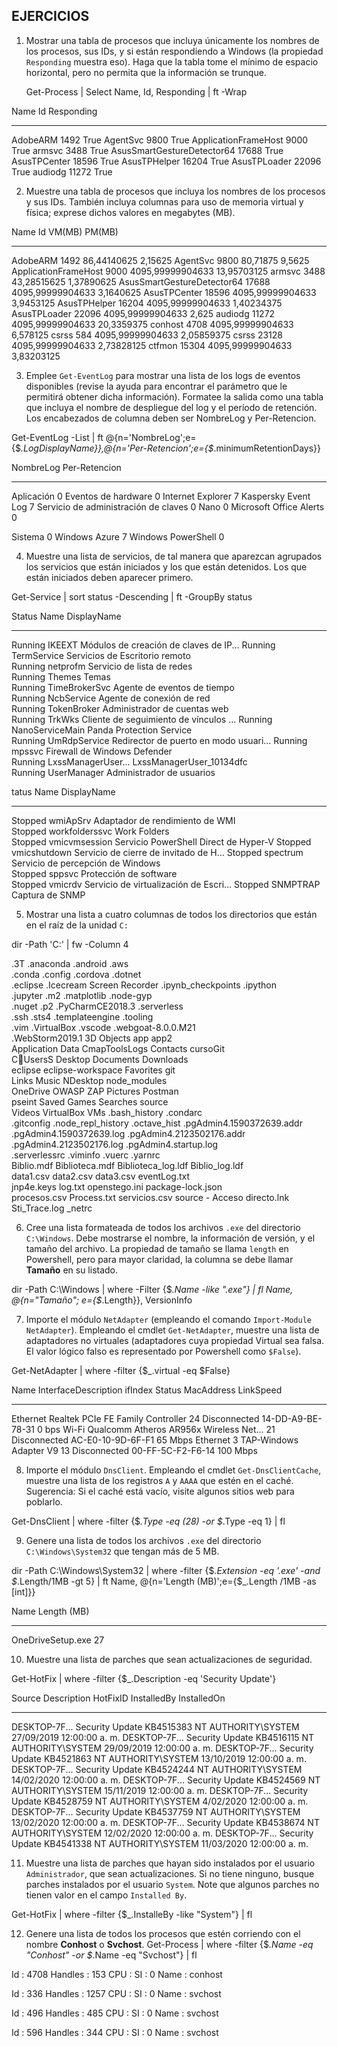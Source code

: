 ## EJERCICIOS
1. Mostrar una tabla de procesos que incluya únicamente los nombres de los
   procesos, sus IDs, y si están respondiendo a Windows (la propiedad
   ``Responding`` muestra eso). Haga que la tabla tome el mínimo de espacio
   horizontal, pero no permita que la información se trunque.

	Get-Process | Select Name, Id, Responding | ft -Wrap

Name                          Id Responding
----                          -- ----------
AdobeARM                    1492       True
AgentSvc                    9800       True
ApplicationFrameHost        9000       True
armsvc                      3488       True
AsusSmartGestureDetector64 17688       True
AsusTPCenter               18596       True
AsusTPHelper               16204       True
AsusTPLoader               22096       True
audiodg                    11272       True


2. Muestre una tabla de procesos que incluya los nombres de los procesos y sus
   IDs. También incluya columnas para uso de memoria virtual y física;
   exprese dichos valores en megabytes (MB).

Name                          Id           VM(MB)       PM(MB)
----                          --           ------       ------
AdobeARM                    1492      86,44140625      2,15625
AgentSvc                    9800         80,71875       9,5625
ApplicationFrameHost        9000 4095,99999904633  13,95703125
armsvc                      3488      43,28515625   1,37890625
AsusSmartGestureDetector64 17688 4095,99999904633    3,1640625
AsusTPCenter               18596 4095,99999904633    3,9453125
AsusTPHelper               16204 4095,99999904633   1,40234375
AsusTPLoader               22096 4095,99999904633        2,625
audiodg                    11272 4095,99999904633   20,3359375
conhost                     4708 4095,99999904633     6,578125
csrss                        584 4095,99999904633   2,05859375
csrss                      23128 4095,99999904633   2,73828125
ctfmon                     15304 4095,99999904633   3,83203125

3. Emplee ``Get-EventLog`` para mostrar una lista de los logs de eventos
   disponibles (revise la ayuda para encontrar el parámetro que le permitirá
   obtener dicha información). Formatee la salida como una tabla que incluya
   el nombre de despliegue del log y el período de retención. Los encabezados
   de columna deben ser NombreLog y Per-Retencion.

Get-EventLog -List | ft @{n='NombreLog';e={$_.LogDisplayName}},@{n='Per-Retencion';e={$_.minimumRetentionDays}}

NombreLog                            Per-Retencion
---------                            -------------
Aplicación                                       0
Eventos de hardware                              0
Internet Explorer                                7
Kaspersky Event Log                              7
Servicio de administración de claves             0
Nano                                             0
Microsoft Office Alerts                          0
                                                  
Sistema                                          0
Windows Azure                                    7
Windows PowerShell                               0

4. Muestre una lista de servicios, de tal manera que aparezcan agrupados los
   servicios que están iniciados y los que están detenidos. Los que están
   iniciados deben aparecer primero.

Get-Service | sort status -Descending | ft -GroupBy status

Status   Name               DisplayName                           
------   ----               -----------                           
Running  IKEEXT             Módulos de creación de claves de IP...
Running  TermService        Servicios de Escritorio remoto        
Running  netprofm           Servicio de lista de redes            
Running  Themes             Temas                                 
Running  TimeBrokerSvc      Agente de eventos de tiempo           
Running  NcbService         Agente de conexión de red             
Running  TokenBroker        Administrador de cuentas web          
Running  TrkWks             Cliente de seguimiento de vínculos ...
Running  NanoServiceMain    Panda Protection Service              
Running  UmRdpService       Redirector de puerto en modo usuari...
Running  mpssvc             Firewall de Windows Defender          
Running  LxssManagerUser... LxssManagerUser_10134dfc              
Running  UserManager        Administrador de usuarios

tatus   Name               DisplayName                           
------   ----               -----------                           
Stopped  wmiApSrv           Adaptador de rendimiento de WMI       
Stopped  workfolderssvc     Work Folders                          
Stopped  vmicvmsession      Servicio PowerShell Direct de Hyper-V 
Stopped  vmicshutdown       Servicio de cierre de invitado de H...
Stopped  spectrum           Servicio de percepción de Windows     
Stopped  sppsvc             Protección de software                
Stopped  vmicrdv            Servicio de virtualización de Escri...
Stopped  SNMPTRAP           Captura de SNMP                      

5. Mostrar una lista a cuatro columnas de todos los directorios que están en
   el raíz de la unidad ``C:``

dir -Path 'C:' | fw -Column 4


.3T                               .anaconda                        .android                         .aws                            
.conda                            .config                          .cordova                         .dotnet                         
.eclipse                          .Icecream Screen Recorder        .ipynb_checkpoints               .ipython                        
.jupyter                          .m2                              .matplotlib                      .node-gyp                       
.nuget                            .p2                              .PyCharmCE2018.3                 .serverless                     
.ssh                              .sts4                            .templateengine                  .tooling                        
.vim                              .VirtualBox                      .vscode                          .webgoat-8.0.0.M21              
.WebStorm2019.1                   3D Objects                       app                              app2                            
Application Data                  CmapToolsLogs                    Contacts                         cursoGit                        
CUsersS                          Desktop                          Documents                        Downloads                       
eclipse                           eclipse-workspace                Favorites                        git                             
Links                             Music                            NDesktop                         node_modules                    
OneDrive                          OWASP ZAP                        Pictures                         Postman                         
pseint                            Saved Games                      Searches                         source                          
Videos                            VirtualBox VMs                   .bash_history                    .condarc                        
.gitconfig                        .node_repl_history               .octave_hist                     .pgAdmin4.1590372639.addr       
.pgAdmin4.1590372639.log          .pgAdmin4.2123502176.addr        .pgAdmin4.2123502176.log         .pgAdmin4.startup.log           
.serverlessrc                     .viminfo                         .vuerc                           .yarnrc                         
Biblio.mdf                        Biblioteca.mdf                   Biblioteca_log.ldf               Biblio_log.ldf                  
data1.csv                         data2.csv                        data3.csv                        eventLog.txt                    
jnp4e.keys                        log.txt                          openstego.ini                    package-lock.json               
procesos.csv                      Process.txt                      servicios.csv                    source - Acceso directo.lnk     
Sti_Trace.log                     _netrc                                                                                            


6. Cree una lista formateada de todos los archivos ``.exe`` del directorio
   ``C:\Windows``. Debe mostrarse el nombre, la información de versión, y el
   tamaño del archivo. La propiedad de tamaño se llama ``length`` en Powershell,
   pero para mayor claridad, la columna se debe llamar **Tamaño** en su listado.

dir -Path C:\Windows | where -Filter {$_.Name  -like ".exe"} | fl Name, @{n="Tamaño"; e={$_.Length}}, VersionInfo


7. Importe el módulo ``NetAdapter`` (empleando el comando ``Import-Module
   NetAdapter``).
   Empleando el cmdlet ``Get-NetAdapter``, muestre una lista de adaptadores no
   virtuales (adaptadores cuya propiedad Virtual sea falsa. El valor lógico
   falso es representado por Powershell como ``$False``).

Get-NetAdapter | where -filter {$_.virtual -eq $False}

Name                      InterfaceDescription                    ifIndex Status       MacAddress             LinkSpeed
----                      --------------------                    ------- ------       ----------             ---------
Ethernet                  Realtek PCIe FE Family Controller            24 Disconnected 14-DD-A9-BE-78-31          0 bps
Wi-Fi                     Qualcomm Atheros AR956x Wireless Net...      21 Disconnected AC-E0-10-9D-6F-F1        65 Mbps
Ethernet 3                TAP-Windows Adapter V9                       13 Disconnected 00-FF-5C-F2-F6-14       100 Mbps


8. Importe el módulo ``DnsClient``. Empleando el cmdlet ``Get-DnsClientCache``,
   muestre una lista de los registros ``A`` y ``AAAA`` que estén en el caché.
   Sugerencia: Si el caché está vacío, visite algunos sitios web para poblarlo.

Get-DnsClient | where -filter {$_.Type -eq (28) -or $_.Type -eq 1} | fl

9. Genere una lista de todos los archivos ``.exe`` del directorio
   ``C:\Windows\System32`` que tengan más de 5 MB.

dir -Path C:\Windows\System32 | where -filter {$_.Extension -eq '.exe' -and $_.Length/1MB -gt 5} | ft Name, @{n='Length (MB)';e={$_.Length /1MB -as [int]}}

Name              Length (MB)
----              -----------
OneDriveSetup.exe          27

10. Muestre una lista de parches que sean actualizaciones de seguridad.

Get-HotFix | where -filter {$_.Description -eq 'Security Update'}

Source        Description      HotFixID      InstalledBy          InstalledOn              
------        -----------      --------      -----------          -----------              
DESKTOP-7F... Security Update  KB4515383     NT AUTHORITY\SYSTEM  27/09/2019 12:00:00 a. m.
DESKTOP-7F... Security Update  KB4516115     NT AUTHORITY\SYSTEM  29/09/2019 12:00:00 a. m.
DESKTOP-7F... Security Update  KB4521863     NT AUTHORITY\SYSTEM  13/10/2019 12:00:00 a. m.
DESKTOP-7F... Security Update  KB4524244     NT AUTHORITY\SYSTEM  14/02/2020 12:00:00 a. m.
DESKTOP-7F... Security Update  KB4524569     NT AUTHORITY\SYSTEM  15/11/2019 12:00:00 a. m.
DESKTOP-7F... Security Update  KB4528759     NT AUTHORITY\SYSTEM  4/02/2020 12:00:00 a. m. 
DESKTOP-7F... Security Update  KB4537759     NT AUTHORITY\SYSTEM  13/02/2020 12:00:00 a. m.
DESKTOP-7F... Security Update  KB4538674     NT AUTHORITY\SYSTEM  12/02/2020 12:00:00 a. m.
DESKTOP-7F... Security Update  KB4541338     NT AUTHORITY\SYSTEM  11/03/2020 12:00:00 a. m.

11. Muestre una lista de parches que hayan sido instalados por el
    usuario ``Administrador``, que sean actualizaciones. Si no tiene ninguno,
    busque parches instalados por el usuario ``System``. Note que algunos parches
    no tienen valor en el campo ``Installed By``.

Get-HotFix | where -filter {$_.InstalleBy -like "System"} | fl

12. Genere una lista de todos los procesos que estén corriendo con el nombre
    **Conhost** o **Svchost**.
 Get-Process | where -filter {$_.Name -eq "Conhost" -or $_.Name -eq "Svchost"} | fl

Id      : 4708
Handles : 153
CPU     : 
SI      : 0
Name    : conhost

Id      : 336
Handles : 1257
CPU     : 
SI      : 0
Name    : svchost

Id      : 496
Handles : 485
CPU     : 
SI      : 0
Name    : svchost

Id      : 596
Handles : 344
CPU     : 
SI      : 0
Name    : svchost